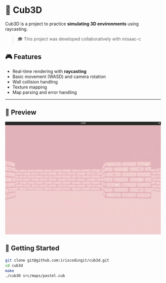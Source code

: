 # 🧊 Cub3D

Cub3D is a project to practice **simulating 3D environments** using raycasting.

> 🎓 This project was developed collaboratively with misaac-c

## 🎮 Features

- Real-time rendering with **raycasting**
- Basic movement (WASD) and camera rotation
- Wall collision handling
- Texture mapping
- Map parsing and error handling

---

## 📸 Preview

![Demo GIF](src/texture/trailer.gif)


## 🚀 Getting Started

```bash
git clone git@github.com:iriscodingit/cub3d.git
cd cub3d
make
./cub3D src/maps/pastel.cub



